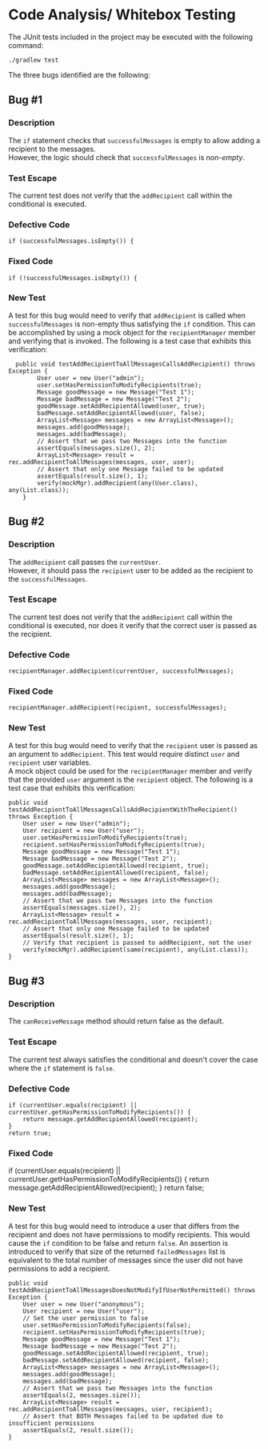 # Code Analysis/ Whitebox Testing

The JUnit tests included in the project may be executed with the following command:

    ./gradlew test
        
The three bugs identified are the following:

## Bug #1
### Description

The `if` statement checks that `successfulMessages` is empty to allow adding a recipient to the messages.  
However, the logic should check that `successfulMessages` is _non-empty_.

### Test Escape

The current test does not verify that the `addRecipient` call within the conditional is executed.

### Defective Code
 
    if (successfulMessages.isEmpty()) {

    
### Fixed Code

    if (!successfulMessages.isEmpty()) {

### New Test

A test for this bug would need to verify that `addRecipient` is called when `successfulMessages` is non-empty thus satisfying the `if` condition.
This can be accomplished by using a mock object for the `recipientManager` member and verifying that is invoked.
The following is a test case that exhibits this verification:

      public void testAddRecipientToAllMessagesCallsAddRecipient() throws Exception {
            User user = new User("admin");
            user.setHasPermissionToModifyRecipients(true);
            Message goodMessage = new Message("Test 1");
            Message badMessage = new Message("Test 2");
            goodMessage.setAddRecipientAllowed(user, true);
            badMessage.setAddRecipientAllowed(user, false);
            ArrayList<Message> messages = new ArrayList<Message>();
            messages.add(goodMessage);
            messages.add(badMessage);
            // Assert that we pass two Messages into the function
            assertEquals(messages.size(), 2);
            ArrayList<Message> result = rec.addRecipientToAllMessages(messages, user, user);
            // Assert that only one Message failed to be updated
            assertEquals(result.size(), 1);
            verify(mockMgr).addRecipient(any(User.class), any(List.class));
        }
        
## Bug #2

### Description 

The `addRecipient` call passes the `currentUser`.  
However, it should pass the `recipient` user to be added
as the recipient to the `successfulMessages`.

### Test Escape 

The current test does not verify that the `addRecipient` call within the conditional is executed, nor does it
verify that the correct user is passed as the recipient.

### Defective Code
  
    recipientManager.addRecipient(currentUser, successfulMessages);
     
### Fixed Code
 
    recipientManager.addRecipient(recipient, successfulMessages);
    
### New Test

A test for this bug would need to verify that the `recipient` user is passed as an argument to `addRecipient`.
This test would require distinct `user` and `recipient` user variables.  
A mock object could be used for the `recipientManager` member and verify that the provided `user` argument
is the `recipient` object.
The following is a test case that exhibits this verification:
  
    public void testAddRecipientToAllMessagesCallsAddRecipientWithTheRecipient() throws Exception {
        User user = new User("admin");
        User recipient = new User("user");
        user.setHasPermissionToModifyRecipients(true);
        recipient.setHasPermissionToModifyRecipients(true);
        Message goodMessage = new Message("Test 1");
        Message badMessage = new Message("Test 2");
        goodMessage.setAddRecipientAllowed(recipient, true);
        badMessage.setAddRecipientAllowed(recipient, false);
        ArrayList<Message> messages = new ArrayList<Message>();
        messages.add(goodMessage);
        messages.add(badMessage);
        // Assert that we pass two Messages into the function
        assertEquals(messages.size(), 2);
        ArrayList<Message> result = rec.addRecipientToAllMessages(messages, user, recipient);
        // Assert that only one Message failed to be updated
        assertEquals(result.size(), 1);
        // Verify that recipient is passed to addRecipient, not the user
        verify(mockMgr).addRecipient(same(recipient), any(List.class));
    }

## Bug #3

### Description 

The `canReceiveMessage` method should return false as the default.
 
### Test Escape

The current test always satisfies the conditional and doesn't cover the case where the `if` statement is `false`.
 
### Defective Code
  
    if (currentUser.equals(recipient) || currentUser.getHasPermissionToModifyRecipients()) {
        return message.getAddRecipientAllowed(recipient);
    }
    return true;
     
### Fixed Code
 
   if (currentUser.equals(recipient) || currentUser.getHasPermissionToModifyRecipients()) {
        return message.getAddRecipientAllowed(recipient);
   }
   return false;

    
### New Test

A test for this bug would need to introduce a user that differs from the recipient and does not have permissions
to modify recipients. This would cause the `if` condition to be false and return `false`. An assertion is introduced
to verify that size of the returned `failedMessages` list is equivalent to the total number of messages since the
user did not have permissions to add a recipient.
   
    public void testAddRecipientToAllMessagesDoesNotModifyIfUserNotPermitted() throws Exception {
        User user = new User("anonymous");
        User recipient = new User("user");
        // Set the user permission to false
        user.setHasPermissionToModifyRecipients(false);
        recipient.setHasPermissionToModifyRecipients(true);
        Message goodMessage = new Message("Test 1");
        Message badMessage = new Message("Test 2");
        goodMessage.setAddRecipientAllowed(recipient, true);
        badMessage.setAddRecipientAllowed(recipient, false);
        ArrayList<Message> messages = new ArrayList<Message>();
        messages.add(goodMessage);
        messages.add(badMessage);
        // Assert that we pass two Messages into the function
        assertEquals(2, messages.size());
        ArrayList<Message> result = rec.addRecipientToAllMessages(messages, user, recipient);
        // Assert that BOTH Messages failed to be updated due to insufficient permissions
        assertEquals(2, result.size());
    }
   
